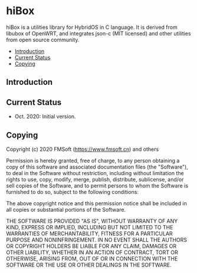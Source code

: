 # hiBox 

hiBox is a utilities library for HybridOS in C language. It is derived from
libubox of OpenWRT, and integrates json-c (MIT licensed) and other utilities
from open source community.

- [Introduction](#introduction)
- [Current Status](#current-status)
- [Copying](#copying)

## Introduction

## Current Status

- Oct. 2020: Initial version.

## Copying

Copyright (c) 2020 FMSoft (<https://www.fmsoft.cn>) and others 

Permission is hereby granted, free of charge, to any person obtaining a copy
of this software and associated documentation files (the "Software"), to deal
in the Software without restriction, including without limitation the rights
to use, copy, modify, merge, publish, distribute, sublicense, and/or sell
copies of the Software, and to permit persons to whom the Software is
furnished to do so, subject to the following conditions:

The above copyright notice and this permission notice shall be included in
all copies or substantial portions of the Software.

THE SOFTWARE IS PROVIDED "AS IS", WITHOUT WARRANTY OF ANY KIND, EXPRESS OR
IMPLIED, INCLUDING BUT NOT LIMITED TO THE WARRANTIES OF MERCHANTABILITY,
FITNESS FOR A PARTICULAR PURPOSE AND NONINFRINGEMENT. IN NO EVENT SHALL THE
AUTHORS OR COPYRIGHT HOLDERS BE LIABLE FOR ANY CLAIM, DAMAGES OR OTHER
LIABILITY, WHETHER IN AN ACTION OF CONTRACT, TORT OR OTHERWISE, ARISING FROM,
OUT OF OR IN CONNECTION WITH THE SOFTWARE OR THE USE OR OTHER DEALINGS IN
THE SOFTWARE.


